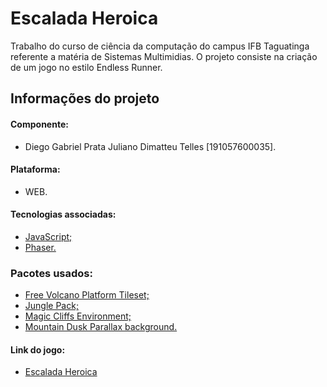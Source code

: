 # Escalada Heroica

Trabalho do curso de ciência da computação do campus IFB Taguatinga referente a matéria de Sistemas Multimidias. O projeto consiste na criação de um jogo no estilo Endless Runner.

## Informações do projeto

#### Componente:

  - Diego Gabriel Prata Juliano Dimatteu Telles [191057600035].

#### Plataforma: 
  
  - WEB.

#### Tecnologias associadas:

  - [JavaScript;](https://www.javascript.com/)
  - [Phaser.](https://phaser.io/)

### Pacotes usados:
  
  - [Free Volcano Platform Tileset;](https://opengameart.org/content/free-volcano-platform-tileset)
  - [Jungle Pack;](https://jesse-m.itch.io/jungle-pack)
  - [Magic Cliffs Environment;](https://ansimuz.itch.io/magic-cliffs-environment)
  - [Mountain Dusk Parallax background.](https://ansimuz.itch.io/mountain-dusk-parallax-background)

#### Link do jogo:

  - [Escalada Heroica](https://projetosm.diegodimatteu.repl.co/)
